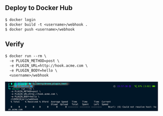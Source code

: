 
## Deploy to Docker Hub

```
$ docker login
$ docker build -t <username>/webhook .
$ docker push <username>/webhook
```

## Verify

```
$ docker run --rm \
  -e PLUGIN_METHOD=post \
  -e PLUGIN_URL=http://hook.acme.com \
  -e PLUGIN_BODY=hello \
  <username>/webhook
```

![](2020-04-17-00-04-39.png)